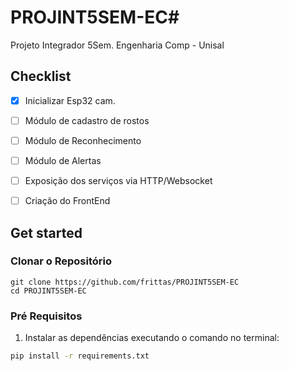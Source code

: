 # PROJINT5SEM-EC#

Projeto Integrador 5Sem. Engenharia Comp - Unisal  


## Checklist

- [x] Inicializar Esp32 cam.
- [ ] Módulo de cadastro de rostos
- [ ] Módulo de Reconhecimento
- [ ] Módulo de Alertas
- [ ] Exposição dos serviços via HTTP/Websocket
- [ ] Criação do FrontEnd



## Get started

### Clonar o Repositório

```shell
git clone https://github.com/frittas/PROJINT5SEM-EC
cd PROJINT5SEM-EC
```

### Pré Requisitos

1. Instalar as dependências executando o comando no terminal:
  ```bash
  pip install -r requirements.txt
  ```
